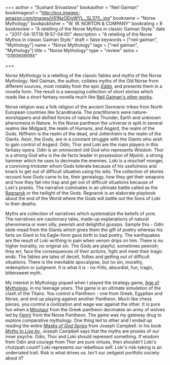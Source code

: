 +++
author = "Sushant Srivastava"
bookauthor = "Neil Gaiman"
bookimageurl = "http://ecx.images-amazon.com/images/I/61NzOElgWYL._SL375_.jpg"
bookname = "Norse Mythology"
bookpublisher = "W. W. NORTON & COMPANY"
bookrating = 8
bookreview = "A retelling of the Norse Mythos in classic Gaiman Style."
date = "2017-04-15T18:18:57-04:00"
description = "A retelling of the Norse Mythos in classic Gaiman Style."
draft = false
keywords = ["neil gaiman", "Mythology"]
name = "Norse Mythology"
tags = ["neil gaiman", "Mythology"]
title = "Norse Mythology"
type = "review"
asins = "039360909X"

+++

*Norse Mythology* is a retelling of the classic fables and myths of the Norse Mythology.
Neil Gaiman, the author, collates myths of the Old Norse from different sources,
most notably from the epic [*Edda*](https://en.wikipedia.org/wiki/Edda), and presents them in a novella form. The result
is a swooping collection of short stories which reads like a short fantasy novella
much like [Neil Gaiman's other works](https://www.ssushant.in/2016/09/30/american-gods/).

Norse religion was a folk religion of the ancient Germanic tribes from North
European countries like Scandinavia. The practitioners were nature-worshippers and
deified forces of nature like Thunder, Earth and unknown phenomena in Nature. In the
Norse pantheon the universe is split in several realms like Midgard, the realm of
Humans, and Asgard, the realm of the Gods. Niflheim is the realm of the dead, and
Jottenheim is the realm of the Giants. Aesir, the Gods, are in a constant struggle with
the Giants who wish to gain control of Asgard. Odin, Thor and Loki are the main
players in this fantasy opera. Odin is an omniscient old God who represents Wisdom.
Thor is a strong God who is the de facto leader in possession of Mjolnir, a strong
hammer which he uses to decimate the enemies. Loki is a mischief monger, a conniving
trickster whom Gods tolerate because of his usefulness and knack to get out of difficult
situation using his wits. The collection of stories recount how Gods came to be, their
genealogy, how they get their weapons and how they fall into trap and get out of difficult
situations because of Loki's pranks. The narrative culminates in an ultimate battle
called as the [Ragnarok](https://en.wikipedia.org/wiki/Ragnar%C3%B6k) or the twilight of the Gods. Ragnarok is an elaborate playbook
about the end of the World where the Gods will battle out the Sons of Loki to their deaths.

Myths are collection of narratives which systematize the beliefs of yore. The narratives
are cautionary tales, made-up explanations of natural phenomena or even silly, peevish
and delightful gossips. Sample this - Odin stole mead from the Giants which gives them
the gift of poetry whereas his farts on Giant in his Eagle-form gave birth to bad
poetry. The earthquakes are the result of Loki writhing in pain when venom drips on him.
There is no higher morality, no original sin. The Gods are playful, sometimes peevish;
they err, face the consequences of their actions, fight and meet their tragic ends. The
fables are tales of deceit, follies and getting out of difficult situations. There is the
inevitable apocalypse, but no sin, morality, redemption or judgment. It is what it is -
no-frills, absurdist, fun, tragic, bittersweet myth.

My interest in Mythology piqued when I played the strategy game, [Age of Mythology](https://en.wikipedia.org/wiki/Age_of_Mythology), in
my teenage years. The game is an ultimate simulation of the clash of the Titans. You control
a Pantheon - one from Greek, Egyptian and Norse, and end up playing against another Pantheon.
Much like chess pieces, you control a civilization and wage war against the other. It is
pure fun when a [Minotaur](https://en.wikipedia.org/wiki/Minotaur) from the Greek pantheon decimates an army of wolves led by [Fenrir](https://en.wikipedia.org/wiki/Fenrir) from the
Norse Pantheon. The game was my gateway drug to explore comparative mythology. One thing
led to other and I ended up reading the entire [*Masks of God Series*](https://en.wikipedia.org/wiki/Joseph_Campbell#The_Masks_of_God) from Joseph Campbell.
In his book [*Myths to Live by*](https://en.wikipedia.org/wiki/Myths_to_Live_By), Joseph Campbell says that the myths are proxies of our inner psyche.
Odin, Thor and Loki should represent something. If wisdom from Odin and courage from Thor are
pure virtues, then shouldn't Loki's chutzpah count? Loki represents our rebellious self.
Loki's risk-taking is an underrated trait. Risk is what drives us. Isn't our zeitgeist portfolio
society about it?
